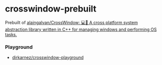 crosswindow-prebuilt
====================
Prebuilt of [alaingalvan/CrossWindow: 💻📱 A cross platform system abstraction library written in C++ for managing windows and performing OS tasks.](https://github.com/alaingalvan/CrossWindow)

### Playground
- [dirkarnez/crosswindow-playground](https://github.com/dirkarnez/crosswindow-playground)

